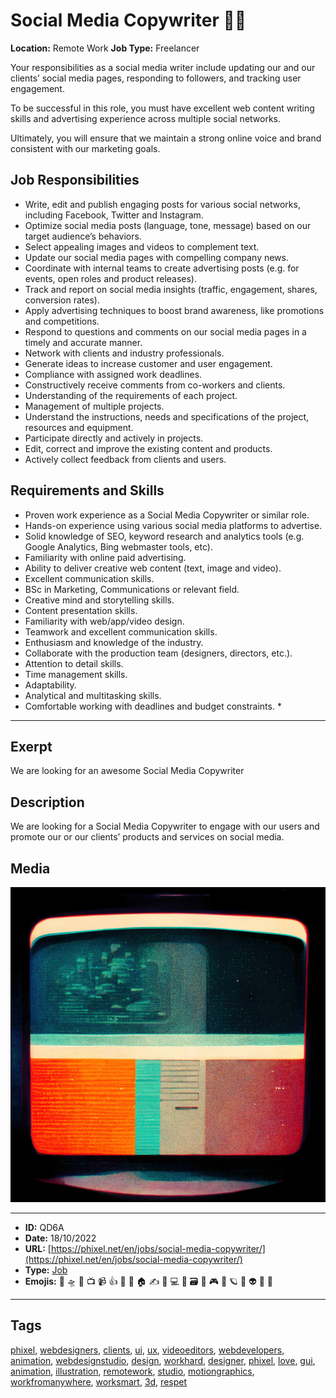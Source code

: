 # Social Media Copywriter 👩‍💻
**Location:** Remote Work
**Job Type:** Freelancer

Your responsibilities as a social media writer include updating our and our clients’ social media pages, responding to followers, and tracking user engagement.

To be successful in this role, you must have excellent web content writing skills and advertising experience across multiple social networks.

Ultimately, you will ensure that we maintain a strong online voice and brand consistent with our marketing goals.

## Job Responsibilities
- Write, edit and publish engaging posts for various social networks, including Facebook, Twitter and Instagram.
- Optimize social media posts (language, tone, message) based on our target audience’s behaviors.
- Select appealing images and videos to complement text.
- Update our social media pages with compelling company news.
- Coordinate with internal teams to create advertising posts (e.g. for events, open roles and product releases).
- Track and report on social media insights (traffic, engagement, shares, conversion rates).
- Apply advertising techniques to boost brand awareness, like promotions and competitions.
- Respond to questions and comments on our social media pages in a timely and accurate manner.
- Network with clients and industry professionals.
- Generate ideas to increase customer and user engagement.
- Compliance with assigned work deadlines.
- Constructively receive comments from co-workers and clients.
- Understanding of the requirements of each project.
- Management of multiple projects.
- Understand the instructions, needs and specifications of the project, resources and equipment.
- Participate directly and actively in projects.
- Edit, correct and improve the existing content and products.
- Actively collect feedback from clients and users.

## Requirements and Skills

- Proven work experience as a Social Media Copywriter or similar role.
- Hands-on experience using various social media platforms to advertise.
- Solid knowledge of SEO, keyword research and analytics tools (e.g. Google Analytics, Bing webmaster tools, etc).
- Familiarity with online paid advertising.
- Ability to deliver creative web content (text, image and video).
- Excellent communication skills.
- BSc in Marketing, Communications or relevant field.
- Creative mind and storytelling skills.
- Content presentation skills.
- Familiarity with web/app/video design.
- Teamwork and excellent communication skills.
- Enthusiasm and knowledge of the industry.
- Collaborate with the production team (designers, directors, etc.).
- Attention to detail skills.
- Time management skills.
- Adaptability.
- Analytical and multitasking skills.
- Comfortable working with deadlines and budget constraints. *


------------
## Exerpt
We are looking for an awesome Social Media Copywriter
## Description
We are looking for a Social Media Copywriter to engage with our users and promote our or our clients’ products and services on social media.
## Media
<img src="media/job-social-media-copywriter.jpg">

------------
- **ID:** QD6A
- **Date:** 18/10/2022
- **URL:** [https://phixel.net/en/jobs/social-media-copywriter/](https://phixel.net/en/jobs/social-media-copywriter/)
- **Type:** [Job](#job)
- **Emojis:** 🎨 🛸 📼 📺 📹 👍 🔗 📝 🏠 ✍️ 👨 💻 👑 🗃 👾 🎮 📲 🪐 🌟 👽 🚀 🌌

------------
## Tags
[phixel](#phixel), [webdesigners](#webdesigners), [clients](#clients), [ui](#ui), [ux](#ux), [videoeditors](#videoeditors), [webdevelopers](#webdevelopers), [animation](#animation), [webdesignstudio](#webdesignstudio), [design](#design), [workhard](#workhard), [designer](#designer), [phixel](#phixel), [love](#love), [gui](#gui), [animation](#animation), [illustration](#illustration), [remotework](#remotework), [studio](#studio), [motiongraphics](#motiongraphics), [workfromanywhere](#workfromanywhere), [worksmart](#worksmart), [3d](#3d), [respet](#respet)
